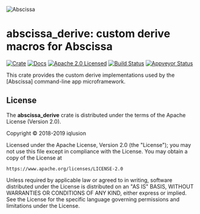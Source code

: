 ![Abscissa](https://www.iqlusion.io/img/github/iqlusioninc/abscissa/abscissa.svg)

# abscissa_derive: custom derive macros for Abscissa

[![Crate][crate-image]][crate-link]
[![Docs][docs-image]][docs-link]
[![Apache 2.0 Licensed][license-image]][license-link]
[![Build Status][build-image]][build-link]
[![Appveyor Status][appveyor-image]][appveyor-link]

This crate provides the custom derive implementations used by the
[Abscissa] command-line app microframework.

## License

The **abscissa_derive** crate is distributed under the terms of the
Apache License (Version 2.0).

Copyright © 2018-2019 iqlusion

Licensed under the Apache License, Version 2.0 (the "License");
you may not use this file except in compliance with the License.
You may obtain a copy of the License at

    https://www.apache.org/licenses/LICENSE-2.0

Unless required by applicable law or agreed to in writing, software
distributed under the License is distributed on an "AS IS" BASIS,
WITHOUT WARRANTIES OR CONDITIONS OF ANY KIND, either express or implied.
See the License for the specific language governing permissions and
limitations under the License.

[crate-image]: https://img.shields.io/crates/v/abscissa_derive.svg
[crate-link]: https://crates.io/crates/abscissa_derive
[docs-image]: https://docs.rs/abscissa_derive/badge.svg
[docs-link]: https://docs.rs/abscissa_derive/
[license-image]: https://img.shields.io/badge/license-Apache2.0-blue.svg
[license-link]: https://github.com/iqlusioninc/abscissa/blob/develop/LICENSE
[build-image]: https://travis-ci.org/iqlusioninc/abscissa.svg?branch=develop
[build-link]: https://travis-ci.org/iqlusioninc/abscissa
[appveyor-image]: https://ci.appveyor.com/api/projects/status/9bgh8je3rsmbyo0y?svg=true
[appveyor-link]: https://ci.appveyor.com/project/tony-iqlusion/abscissa
